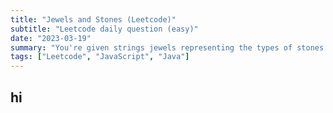 ```yaml
---
title: "Jewels and Stones (Leetcode)"
subtitle: "Leetcode daily question (easy)"
date: "2023-03-19"
summary: "You're given strings jewels representing the types of stones that are jewels, and stones representing the stones you have. Each character in stones is a type of stone you have. You want to know how many of the stones you have are also jewels."
tags: ["Leetcode", "JavaScript", "Java"]
---
```


## hi